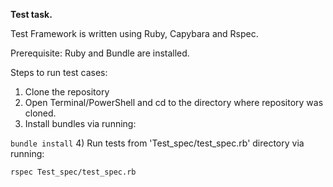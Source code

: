 **Test task.**

Test Framework is written using Ruby, Capybara and Rspec.

Prerequisite: Ruby and Bundle are installed.

Steps to run test cases:
1) Clone the repository
2) Open Terminal/PowerShell and cd to the directory where repository was cloned.
3) Install bundles via running:

`bundle install`
4) Run tests from 'Test_spec/test_spec.rb' directory via running:

`rspec Test_spec/test_spec.rb`
